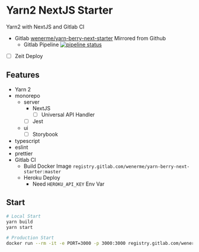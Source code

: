 # Yarn2 NextJS Starter

Yarn2 with NextJS and Gitlab CI

- Gitlab [wenerme/yarn-berry-next-starter](https://gitlab.com/wenerme/yarn-berry-next-starter) Mirrored from Github
  - Gitlab Pipeline [![pipeline status](https://gitlab.com/wenerme/yarn-berry-next-starter/badges/master/pipeline.svg)](https://gitlab.com/wenerme/yarn-berry-next-starter/-/commits/master)
- [ ] Zeit Deploy

## Features

- Yarn 2
- monorepo
  - server
    - NextJS
      - [ ] Universal API Handler
    - [ ] Jest
  - ui
    - [ ] Storybook
- typescript
- eslint
- prettier
- Gitlab CI
  - Build Docker Image `registry.gitlab.com/wenerme/yarn-berry-next-starter:master`
  - Heroku Deploy
    - Need `HEROKU_API_KEY` Env Var

## Start

```bash
# Local Start
yarn build
yarn start

# Production Start
docker run --rm -it -e PORT=3000 -p 3000:3000 registry.gitlab.com/wenerme/yarn-berry-next-starter:master
```
